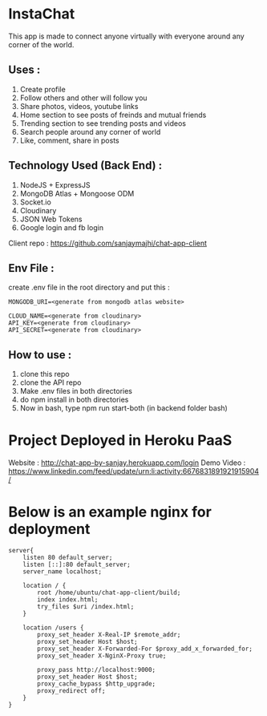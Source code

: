 # InstaChat

This app is made to connect anyone virtually with everyone around any corner of the world.

## Uses : 
1. Create profile
2. Follow others and other will follow you
3. Share photos, videos, youtube links
4. Home section to see posts of freinds and mutual friends
5. Trending section to see trending posts and videos
6. Search people around any corner of world
7. Like, comment, share in posts

## Technology Used (Back End) : 

1. NodeJS + ExpressJS
2. MongoDB Atlas + Mongoose ODM
3. Socket.io
4. Cloudinary
5. JSON Web Tokens
6. Google login and fb login

Client repo : https://github.com/sanjaymajhi/chat-app-client

## Env File : 
create .env file in the root directory and put this :
```
MONGODB_URI=<generate from mongodb atlas website>

CLOUD_NAME=<generate from cloudinary>
API_KEY=<generate from cloudinary>
API_SECRET=<generate from cloudinary>
```

## How to use : 
1. clone this repo
2. clone the API repo
3. Make .env files in both directories
4. do npm install in both directories
5. Now in bash, type npm run start-both (in backend folder bash)

# Project Deployed in Heroku PaaS

Website : http://chat-app-by-sanjay.herokuapp.com/login
Demo Video : https://www.linkedin.com/feed/update/urn:li:activity:6676831891921915904/


# Below is an example nginx for deployment

```
server{
    listen 80 default_server;
    listen [::]:80 default_server;
    server_name localhost;

    location / {
        root /home/ubuntu/chat-app-client/build;
        index index.html;
        try_files $uri /index.html;
    }

    location /users {
        proxy_set_header X-Real-IP $remote_addr;
        proxy_set_header Host $host;
        proxy_set_header X-Forwarded-For $proxy_add_x_forwarded_for;
        proxy_set_header X-NginX-Proxy true;

        proxy_pass http://localhost:9000;
        proxy_set_header Host $host;
        proxy_cache_bypass $http_upgrade;
        proxy_redirect off;
    }
}
```
